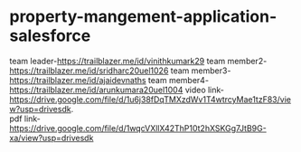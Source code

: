 # property-mangement-application-salesforce 
team leader-https://trailblazer.me/id/vinithkumark29
team member2-https://trailblazer.me/id/sridharc20uel1026
team member3-https://trailblazer.me/id/ajaidevnaths
team member4-https://trailblazer.me/id/arunkumara20uel1004
video link-https://drive.google.com/file/d/1u6j38fDqTMXzdWv1T4wtrcyMae1tzF83/view?usp=drivesdk.                         
pdf link-https://drive.google.com/file/d/1wqcVXllX42ThP10t2hXSKGg7JtB9G-xa/view?usp=drivesdk
